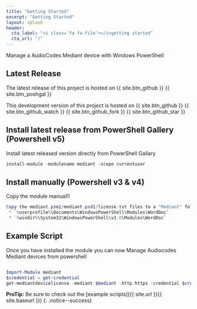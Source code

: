 ```yaml
---
title: "Getting Started"
excerpt: "Getting Started"
layout: splash
header:
  cta_label: "<i class='fa fa-file'></i>getting started"
  cta_url: "/"
---
```


Manage a AudioCodes Mediant device with Windows PowerShell

## Latest Release

The latest release of this project is hosted on {{ site.btn_github }} {{ site.btn_poshgal }}

This development version of this project is hosted on {{ site.btn_github }} {{ site.btn_github_watch }} {{ site.btn_github_fork }} {{ site.btn_github_star }}

## Install latest release from PowerShell Gallery (Powershell v5)

Install latest released version directly from PowerShell Gallary

```powershell
install-module -modulename mediant -scope currentuser
```

## Install manually  (Powershell v3 & v4)

Copy the module manuall1

```powershell
Copy the mediant.psm1/mediant.psd1/license.txt files to a "Mediant" folder into one of the following folders
 * `%userprofile%\Documents\WindowsPowerShell\Modules\WordDoc`
 * `%windir%\System32\WindowsPowerShell\v1.0\Modules\WordDoc`
```

## Example Script

Once you have installed the module you can now Manage Audiocodes Mediant devices from powershell

```powershell

Import-Module mediant
$credential = get-credential
get-mediantdevicelicense -mediant $mediant -http https -credential $credential

```

**ProTip:** Be sure to check out the [example scripts]({{ site.url }}{{ site.baseurl }}) 
{: .notice--success}
